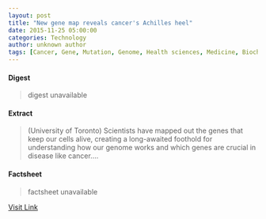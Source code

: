 ```yaml
---
layout: post
title: "New gene map reveals cancer's Achilles heel"
date: 2015-11-25 05:00:00
categories: Technology
author: unknown author
tags: [Cancer, Gene, Mutation, Genome, Health sciences, Medicine, Biochemistry, Molecular biology, Clinical medicine, Health, Organisms, Biotechnology, Genetics, Life sciences, Biology]
---
```



#### Digest
>digest unavailable

#### Extract
>(University of Toronto) Scientists have mapped out the genes that keep our cells alive, creating a long-awaited foothold for understanding how our genome works and which genes are crucial in disease like cancer....

#### Factsheet
>factsheet unavailable

[Visit Link](http://www.eurekalert.org/pub_releases/2015-11/uot-ngm112515.php)


